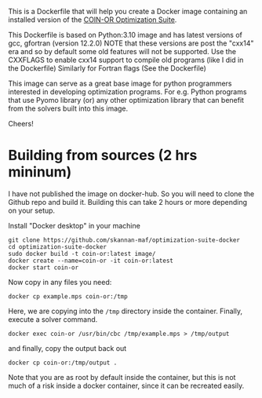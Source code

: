 This is a Dockerfile that will help you create a Docker image containing an installed version of the [COIN-OR
Optimization Suite](https://github.com/coin-or/COIN-OR-OptimizationSuite).

This Dockerfile is based on Python:3.10 image and has latest versions of gcc, gfortran (version 12.2.0)
NOTE that these versions are post the "cxx14" era and so by default some old features will not be supported.
Use the CXXFLAGS to enable cxx14 support to compile old programs (like I did in the Dockerfile)
Similarly for Fortran flags (See the Dockerfile)

This image can serve as a great base image for python programmers interested in developing optimization programs.
For e.g. Python programs that use Pyomo library (or) any other optimization library that can benefit from the solvers built into this image.

Cheers!

# Building from sources (2 hrs mininum)

I have not published the image on docker-hub. So you will need to clone the Github repo and build it.
Building this can take 2 hours or more depending on your setup.

Install "Docker desktop" in your machine

```
git clone https://github.com/skannan-maf/optimization-suite-docker
cd optimization-suite-docker
sudo docker build -t coin-or:latest image/
docker create --name=coin-or -it coin-or:latest
docker start coin-or
```

Now copy in any files you need:

```
docker cp example.mps coin-or:/tmp
```

Here, we are copying into the `/tmp` directory inside the container. Finally,
execute a solver command.

```
docker exec coin-or /usr/bin/cbc /tmp/example.mps > /tmp/output
```

and finally, copy the output back out

```
docker cp coin-or:/tmp/output .
```

Note that you are as root by default inside the container, but this is not
much of a risk inside a docker container, since it can be recreated easily.


